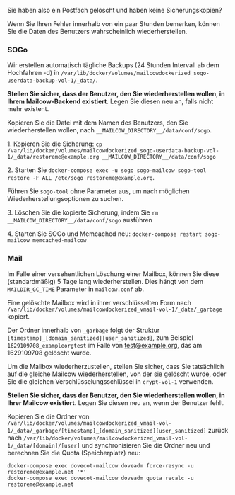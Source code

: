 Sie haben also ein Postfach gelöscht und haben keine Sicherungskopien?

Wenn Sie Ihren Fehler innerhalb von ein paar Stunden bemerken, können Sie die Daten des Benutzers wahrscheinlich wiederherstellen.

### SOGo

Wir erstellen automatisch tägliche Backups (24 Stunden Intervall ab dem Hochfahren -d) in `/var/lib/docker/volumes/mailcowdockerized_sogo-userdata-backup-vol-1/_data/`.

**Stellen Sie sicher, dass der Benutzer, den Sie wiederherstellen wollen, in Ihrem Mailcow-Backend existiert**. Legen Sie diesen neu an, falls nicht mehr existent.

Kopieren Sie die Datei mit dem Namen des Benutzers, den Sie wiederherstellen wollen, nach `__MAILCOW_DIRECTORY__/data/conf/sogo`.

1\. Kopieren Sie die Sicherung: `cp /var/lib/docker/volumes/mailcowdockerized_sogo-userdata-backup-vol-1/_data/restoreme@example.org __MAILCOW_DIRECTORY__/data/conf/sogo`

2\. Starten Sie `docker-compose exec -u sogo sogo-mailcow sogo-tool restore -F ALL /etc/sogo restoreme@example.org`.

Führen Sie `sogo-tool` ohne Parameter aus, um nach möglichen Wiederherstellungsoptionen zu suchen.

3\. Löschen Sie die kopierte Sicherung, indem Sie `rm __MAILCOW_DIRECTORY__/data/conf/sogo` ausführen

4\. Starten Sie SOGo und Memcached neu: `docker-compose restart sogo-mailcow memcached-mailcow`

### Mail

Im Falle einer versehentlichen Löschung einer Mailbox, können Sie diese (standardmäßig) 5 Tage lang wiederherstellen. Dies hängt von dem `MAILDIR_GC_TIME` Parameter in `mailcow.conf` ab.

Eine gelöschte Mailbox wird in ihrer verschlüsselten Form nach `/var/lib/docker/volumes/mailcowdockerized_vmail-vol-1/_data/_garbage` kopiert.

Der Ordner innerhalb von `_garbage` folgt der Struktur `[timestamp]_[domain_sanitized][user_sanitized]`, zum Beispiel `1629109708_exampleorgtest` im Falle von test@example.org, das am 1629109708 gelöscht wurde.

Um die Mailbox wiederherzustellen, stellen Sie sicher, dass Sie tatsächlich auf die gleiche Mailcow wiederherstellen, von der sie gelöscht wurde, oder Sie die gleichen Verschlüsselungsschlüssel in `crypt-vol-1` verwenden.

**Stellen Sie sicher, dass der Benutzer, den Sie wiederherstellen wollen, in Ihrer Mailcow existiert**. Legen Sie diesen neu an, wenn der Benutzer fehlt.

Kopieren Sie die Ordner von `/var/lib/docker/volumes/mailcowdockerized_vmail-vol-1/_data/_garbage/[timestamp]_[domain_sanitized][user_sanitized]` zurück nach `/var/lib/docker/volumes/mailcowdockerized_vmail-vol-1/_data/[domain]/[user]` und synchronisieren Sie die Ordner neu und berechnen Sie die Quota (Speicherplatz) neu:

```
docker-compose exec dovecot-mailcow doveadm force-resync -u restoreme@example.net '*'
docker-compose exec dovecot-mailcow doveadm quota recalc -u restoreme@example.net
```
